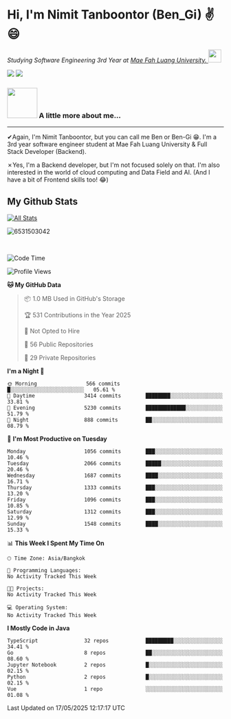 # Hi, I'm Nimit Tanboontor (Ben_Gi) ✌😄
<p><em>Studying Software Engineering 3rd Year at <a href="https://en.mfu.ac.th/home.html"> Mae Fah Luang University.
</a><img src="https://media.giphy.com/media/WUlplcMpOCEmTGBtBW/giphy.gif" width="30"> </em></p>


[![](https://img.shields.io/badge/linkedin-%230077B5.svg?style=for-the-badge&logo=linkedin)]([https://www.linkedin.com/in/thanaphoom-babparn/](https://www.linkedin.com/in/nimit-tanbooutor-798139246/))
[![](https://img.shields.io/badge/Medium-12100E?style=for-the-badge&logo=medium&logoColor=white)](https://medium.com/@nimittanbooutor)

### <img src="https://media.giphy.com/media/VgCDAzcKvsR6OM0uWg/giphy.gif" width="70"> A little more about me...  

<hr> <!-- Horizontal line -->

&#10004;Again, I'm Nimit Tanboontor, but you can call me Ben or Ben-Gi 😁. I'm a 3rd year software engineer student at Mae Fah Luang University & Full Stack Developer (Backend).

&#10007;Yes, I'm a Backend developer, but I'm not focused solely on that. I'm also interested in the world of cloud computing and Data Field and AI. (And I have a bit of Frontend skills too! 😂)


## My Github Stats

[![All Stats](https://github-readme-stats.vercel.app/api?username=6531503042&show_icons=true&theme=algolia)](https://github.com/6531503042)

<p><img align="center" src="https://github-readme-streak-stats.herokuapp.com/?user=6531503042&" alt="6531503042" /></p>

<br />


<!--START_SECTION:waka-->
![Code Time](http://img.shields.io/badge/Code%20Time-525%20hrs%2038%20mins-blue)

![Profile Views](http://img.shields.io/badge/Profile%20Views-0-blue)

**🐱 My GitHub Data** 

> 📦 1.0 MB Used in GitHub's Storage 
 > 
> 🏆 531 Contributions in the Year 2025
 > 
> 🚫 Not Opted to Hire
 > 
> 📜 56 Public Repositories 
 > 
> 🔑 29 Private Repositories 
 > 
**I'm a Night 🦉** 

```text
🌞 Morning                566 commits         █░░░░░░░░░░░░░░░░░░░░░░░░   05.61 % 
🌆 Daytime                3414 commits        ████████░░░░░░░░░░░░░░░░░   33.81 % 
🌃 Evening                5230 commits        █████████████░░░░░░░░░░░░   51.79 % 
🌙 Night                  888 commits         ██░░░░░░░░░░░░░░░░░░░░░░░   08.79 % 
```
📅 **I'm Most Productive on Tuesday** 

```text
Monday                   1056 commits        ███░░░░░░░░░░░░░░░░░░░░░░   10.46 % 
Tuesday                  2066 commits        █████░░░░░░░░░░░░░░░░░░░░   20.46 % 
Wednesday                1687 commits        ████░░░░░░░░░░░░░░░░░░░░░   16.71 % 
Thursday                 1333 commits        ███░░░░░░░░░░░░░░░░░░░░░░   13.20 % 
Friday                   1096 commits        ███░░░░░░░░░░░░░░░░░░░░░░   10.85 % 
Saturday                 1312 commits        ███░░░░░░░░░░░░░░░░░░░░░░   12.99 % 
Sunday                   1548 commits        ████░░░░░░░░░░░░░░░░░░░░░   15.33 % 
```


📊 **This Week I Spent My Time On** 

```text
🕑︎ Time Zone: Asia/Bangkok

💬 Programming Languages: 
No Activity Tracked This Week

🐱‍💻 Projects: 
No Activity Tracked This Week

💻 Operating System: 
No Activity Tracked This Week
```

**I Mostly Code in Java** 

```text
TypeScript               32 repos            █████████░░░░░░░░░░░░░░░░   34.41 % 
Go                       8 repos             ██░░░░░░░░░░░░░░░░░░░░░░░   08.60 % 
Jupyter Notebook         2 repos             █░░░░░░░░░░░░░░░░░░░░░░░░   02.15 % 
Python                   2 repos             █░░░░░░░░░░░░░░░░░░░░░░░░   02.15 % 
Vue                      1 repo              ░░░░░░░░░░░░░░░░░░░░░░░░░   01.08 % 
```




 Last Updated on 17/05/2025 12:17:17 UTC
<!--END_SECTION:waka-->
